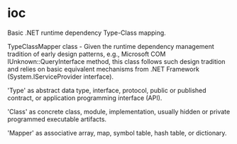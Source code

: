 # ioc
Basic .NET runtime dependency Type-Class mapping.

TypeClassMapper class - Given the runtime dependency management tradition of early design patterns, e.g., Microsoft COM IUnknown::QueryInterface method, this class follows such design tradition and relies on basic equivalent mechanisms from .NET Framework (System.IServiceProvider interface).

'Type' as abstract data type, interface, protocol, public or published contract, or application programming interface (API).

'Class' as concrete class, module, implementation, usually hidden or private programmed executable artifacts.

'Mapper' as associative array, map, symbol table, hash table, or dictionary.